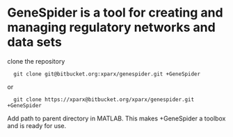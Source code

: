 # GeneSpider is a tool for creating and managing regulatory networks and data sets
clone the repository
```
  git clone git@bitbucket.org:xparx/genespider.git +GeneSpider
```
or 
```
  git clone https://xparx@bitbucket.org/xparx/genespider.git +GeneSpider
```

Add path to parent directory in MATLAB. This makes +GeneSpider a toolbox and is ready for use.
